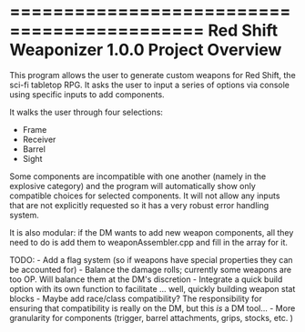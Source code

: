============================================
Red Shift Weaponizer 1.0.0 Project Overview
============================================

This program allows the user to generate custom weapons for Red Shift, 
the sci-fi tabletop RPG. It asks the user to input a series of options 
via console using specific inputs to add components.

It walks the user through four selections:
- Frame
- Receiver
- Barrel
- Sight

Some components are incompatible with one another (namely in the explosive
category) and the program will automatically show only compatible choices
for selected components. It will not allow any inputs that are not explicitly
requested so it has a very robust error handling system.

It is also modular: if the DM wants to add new weapon components, all they 
need to do is add them to weaponAssembler.cpp and fill in the array for it.

TODO: - Add a flag system (so if weapons have special properties they can
        be accounted for)
      - Balance the damage rolls; currently some weapons are too OP. Will
        balance them at the DM's discretion
      - Integrate a quick build option with its own function to facilitate
        ... well, quickly building weapon stat blocks
      - Maybe add race/class compatibility? The responsibility for ensuring
        that compatibility is really on the DM, but this *is* a DM tool...
      - More granularity for components (trigger, barrel attachments, grips,
        stocks, etc. )
